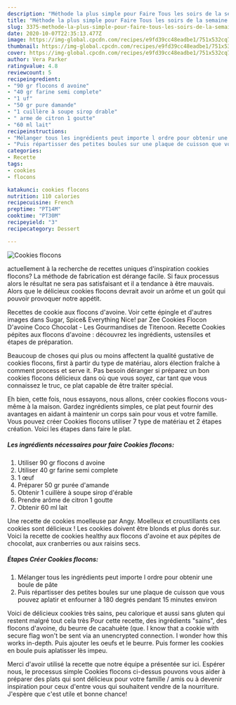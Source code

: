 ```yaml
---
description: "Méthode la plus simple pour Faire Tous les soirs de la semaine Cookies flocons"
title: "Méthode la plus simple pour Faire Tous les soirs de la semaine Cookies flocons"
slug: 3375-methode-la-plus-simple-pour-faire-tous-les-soirs-de-la-semaine-cookies-flocons
date: 2020-10-07T22:35:13.477Z
image: https://img-global.cpcdn.com/recipes/e9fd39cc48eadbe1/751x532cq70/cookies-flocons-photo-principale-de-la-recette.jpg
thumbnail: https://img-global.cpcdn.com/recipes/e9fd39cc48eadbe1/751x532cq70/cookies-flocons-photo-principale-de-la-recette.jpg
cover: https://img-global.cpcdn.com/recipes/e9fd39cc48eadbe1/751x532cq70/cookies-flocons-photo-principale-de-la-recette.jpg
author: Vera Parker
ratingvalue: 4.8
reviewcount: 5
recipeingredient:
- "90 gr flocons d avoine"
- "40 gr farine semi complete"
- "1 uf"
- "50 gr pure damande"
- "1 cuillère à soupe sirop drable"
- " arme de citron 1 goutte"
- "60 ml lait"
recipeinstructions:
- "Mélanger tous les ingrédients peut importe l ordre pour obtenir une boule de pâte"
- "Puis répartisser des petites boules sur une plaque de cuisson que vous pouvez aplatir et enfourner à 180 degrés pendant 15 minutes environ"
categories:
- Recette
tags:
- cookies
- flocons

katakunci: cookies flocons 
nutrition: 110 calories
recipecuisine: French
preptime: "PT14M"
cooktime: "PT30M"
recipeyield: "3"
recipecategory: Dessert

---
```



![Cookies flocons](https://img-global.cpcdn.com/recipes/e9fd39cc48eadbe1/751x532cq70/cookies-flocons-photo-principale-de-la-recette.jpg)

actuellement à la recherche de recettes uniques d'inspiration cookies flocons? La méthode de fabrication est dérange facile. Si faux processus alors le résultat ne sera pas satisfaisant et il a tendance à être mauvais. Alors que le délicieux cookies flocons devrait avoir un arôme et un goût qui pouvoir provoquer notre appétit.

Recettes de cookie aux flocons d&#39;avoine. Voir cette épingle et d&#39;autres images dans Sugar, Spice&amp; Everything Nice! par Zee Cookies Flocon D&#39;avoine Coco Chocolat - Les Gourmandises de Titenoon. Recette Cookies pépites aux flocons d&#39;avoine : découvrez les ingrédients, ustensiles et étapes de préparation.

Beaucoup de choses qui plus ou moins affectent la qualité gustative de cookies flocons, first à partir du type de matériau, alors élection fraîche à comment process et serve it. Pas besoin déranger si préparez un bon cookies flocons délicieux dans où que vous soyez, car tant que vous connaissez le truc, ce plat capable de être traiter spécial.


Eh bien, cette fois, nous essayons, nous allons, créer cookies flocons vous-même à la maison. Gardez ingrédients simples, ce plat peut fournir des avantages en aidant à maintenir un corps sain pour vous et votre famille. Vous pouvez créer Cookies flocons utiliser 7 type de matériau et 2 étapes création. Voici les étapes dans faire le plat.

<!--inarticleads1-->

##### Les ingrédients nécessaires pour faire Cookies flocons:

1. Utiliser 90 gr flocons d avoine
1. Utiliser 40 gr farine semi complete
1.  1 œuf
1. Préparer 50 gr purée d&#39;amande
1. Obtenir 1 cuillère à soupe sirop d&#39;érable
1. Prendre  arôme de citron 1 goutte
1. Obtenir 60 ml lait


Une recette de cookies moelleuse par Angy. Moelleux et croustillants ces cookies sont délicieux ! Les cookies doivent être blonds et plus dorés sur. Voici la recette de cookies healthy aux flocons d&#39;avoine et aux pépites de chocolat, aux cranberries ou aux raisins secs. 

<!--inarticleads2-->

##### Étapes Créer Cookies flocons:

1. Mélanger tous les ingrédients peut importe l ordre pour obtenir une boule de pâte
1. Puis répartisser des petites boules sur une plaque de cuisson que vous pouvez aplatir et enfourner à 180 degrés pendant 15 minutes environ


Voici de délicieux cookies très sains, peu calorique et aussi sans gluten qui restent malgré tout cela très Pour cette recette, des ingrédients &#34;sains&#34;, des flocons d&#39;avoine, du beurre de cacahuète (que. I know that a cookie with secure flag won&#39;t be sent via an unencrypted connection. I wonder how this works in-depth. Puis ajouter les oeufs et le beurre. Puis former les cookies en boule puis aplatisser lès impeu. 


Merci d'avoir utilisé la recette que notre équipe a présentée sur ici. Espérer nous, le processus simple Cookies flocons ci-dessus pouvons vous aider à préparer des plats qui sont délicieux pour votre famille / amis ou à devenir inspiration pour ceux d'entre vous qui souhaitent vendre de la nourriture. J'espère que c'est utile et bonne chance!
